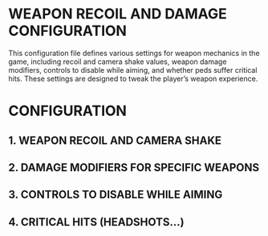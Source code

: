 # WEAPON RECOIL AND DAMAGE CONFIGURATION

This configuration file defines various settings for weapon mechanics in the game, including recoil and camera shake values, weapon damage modifiers, controls to disable while aiming, and whether peds suffer critical hits. These settings are designed to tweak the player’s weapon experience.

# CONFIGURATION

## 1. WEAPON RECOIL AND CAMERA SHAKE

## 2. DAMAGE MODIFIERS FOR SPECIFIC WEAPONS

## 3. CONTROLS TO DISABLE WHILE AIMING

## 4. CRITICAL HITS (HEADSHOTS...)
